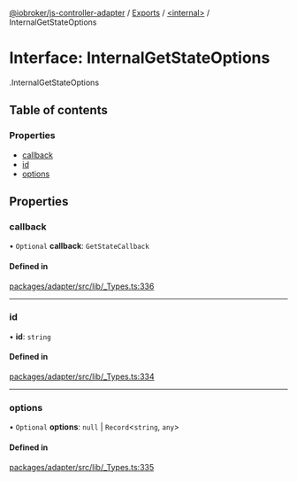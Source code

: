 [@iobroker/js-controller-adapter](../README.md) / [Exports](../modules.md) / [<internal\>](../modules/internal_.md) / InternalGetStateOptions

# Interface: InternalGetStateOptions

[<internal>](../modules/internal_.md).InternalGetStateOptions

## Table of contents

### Properties

- [callback](internal_.InternalGetStateOptions.md#callback)
- [id](internal_.InternalGetStateOptions.md#id)
- [options](internal_.InternalGetStateOptions.md#options)

## Properties

### callback

• `Optional` **callback**: `GetStateCallback`

#### Defined in

[packages/adapter/src/lib/_Types.ts:336](https://github.com/ioBroker/ioBroker.js-controller/blob/c4a73b71/packages/adapter/src/lib/_Types.ts#L336)

___

### id

• **id**: `string`

#### Defined in

[packages/adapter/src/lib/_Types.ts:334](https://github.com/ioBroker/ioBroker.js-controller/blob/c4a73b71/packages/adapter/src/lib/_Types.ts#L334)

___

### options

• `Optional` **options**: ``null`` \| `Record`<`string`, `any`\>

#### Defined in

[packages/adapter/src/lib/_Types.ts:335](https://github.com/ioBroker/ioBroker.js-controller/blob/c4a73b71/packages/adapter/src/lib/_Types.ts#L335)
